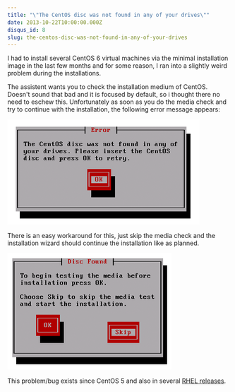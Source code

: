 ```yaml
---
title: "\"The CentOS disc was not found in any of your drives\""
date: 2013-10-22T10:00:00.000Z
disqus_id: 8
slug: the-centos-disc-was-not-found-in-any-of-your-drives
---
```


I had to install several CentOS 6 virtual machines via the minimal installation image in the last few months and for some reason, I ran into a slightly weird problem during the installations.

The assistent wants you to check the installation medium of CentOS. Doesn't sound that bad and it is focused by default, so i thought there no need to eschew this. Unfortunately as soon as you do the media check and try to continue with the installation, the following error message appears:

![CentOS media check error](/assets/images/posts/the-centos-disc-was-not-found-in-any-of-your-drives/1.png)

There is an easy workaround for this, just skip the media check and the installation wizard should continue the installation like as planned.

![CentOS media check solution](/assets/images/posts/the-centos-disc-was-not-found-in-any-of-your-drives/2.png)

This problem/bug exists since CentOS 5 and also in several [RHEL releases](https://bugzilla.redhat.com/show_bug.cgi?id=470033).
